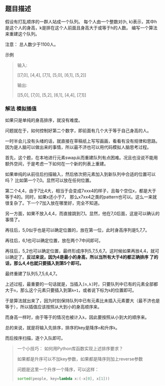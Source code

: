 ## 题目描述

假设有打乱顺序的一群人站成一个队列。 每个人由一个整数对(h, k)表示，其中h是这个人的身高，k是排在这个人前面且身高大于或等于h的人数。 编写一个算法来重建这个队列。

注意：
总人数少于1100人。

示例
>输入:
>
>[[7,0], [4,4], [7,1], [5,0], [6,1], [5,2]]
>
>输出:
>
>[[5,0], [7,0], [5,2], [6,1], [4,4], [7,1]]


### 解法 模拟插值
如果只是单纯的身高排序，就没有难度。

问题就在于，如何控制好第二个数字，即前面有几个大于等于自己身高的人。

一时半会儿没有头绪的话，就直接在草稿纸上写写画画，看看有没有规律和思路。因为是人脑可以做出来的事情，所以最不济也可以用代码模拟人脑思考过程。

首先，这个题，在本地进行元素swap从而重建队列有点困难。况且也没说不能用额外空间，于是考虑一下如何在一个新的列表上重建。

如果单纯的从前往后扫描输入，然后依次把元素加入到新队列中合适的位置可以吗？
比如第一个7,0。显然可以放在任何位置。

第二个4,4，由于7比4大，相当于会变成7xxx4的样子，且每个空位x，都是大于等于4的。同时，如果x还小于7，
那么x7xx4之类的pattern也可以。这么一来就很复杂了。下一个7加入放在哪里好，完全不知道。

另一方面，如果不放入4,4，而直接跳到7,1。显然，他在7,0后面，这是可以确认的事情了。

再往后，5,0似乎也是可以确定位置的，放在第一位，此时身高序列是5,7,7。

再往后，6,1也可以确定位置，放在两个7中间即可。

再往后，5,2也可以确定位置，最终形成序列5,7,5,6,7。这时候如果再放4,4，就可以确定了。**反过来说，因为4是最小的身高，所以当所有大于4的都正确排序
了的话，那么4,4也就只要插入到第5个即可。**

最终重建了队列5,7,5,6,4,7。

上述过程，最重要的一句话就是，当插入`[n,k]`时，只要队列中已有的元素全部都大于`n`，那么这个元素只要插入到第`k+1`，或者说下标为`k`的位置即可。

于是算法就出来了，因为时刻保持队列中已有元素比未插入元素要大（最不济也是等于），所以插值应该按照从大到小的身高顺序来。

而身高一样时，由于等于的情况也被计入`k`，因此要按照从小到大的顺序来。

总的来说，就是将输入先排序，排序的key是降序`n`和升序`k`。

而后按序扫描，逐个入队即可。

>一个小技巧：
>如何用Python库函数实现上述排序要求？
>
>如果都是升序可以不加key参数，如果都是降序则加上reverse参数
>
>问题是这里一个升序一个降序，可以这样：
>```python
>sorted(people, key=lambda x:(-x[0], x[1]))
>```